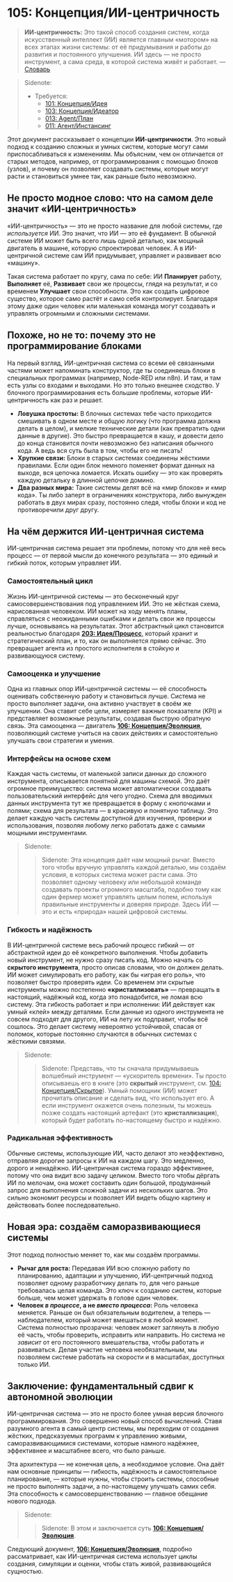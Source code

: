 # 105: Концепция/ИИ-центричность

> **ИИ-центричность:** Это такой способ создания систем, когда искусственный интеллект (ИИ) является главным «мотором» на всех этапах жизни системы: от её придумывания и работы до развития и постоянного улучшения. ИИ здесь — не просто инструмент, а сама среда, в которой система живёт и работает. — [Словарь](./000_glossary.md)

> Sidenote:
>
> - Требуется:
>   - [101: Концепция/Идея](./101_concept_idea.md)
>   - [103: Концепция/Идеатор](./103_concept_ideator.md)
>   - [013: Agent/План](./013_agent_plan.md)
>   - [011: Агент/Инстансинг](./011_agent_instancing.md)

Этот документ рассказывает о концепции **ИИ-центричности**. Это новый подход к созданию сложных и умных систем, которые могут сами приспосабливаться к изменениям. Мы объясним, чем он отличается от старых методов, например, от программирования с помощью блоков (узлов), и почему он позволяет создавать системы, которые могут расти и становиться умнее так, как раньше было невозможно.

## Не просто модное слово: что на самом деле значит «ИИ-центричность»

«ИИ-центричность» — это не просто название для любой системы, где _используется_ ИИ. Это значит, что ИИ — это её фундамент. В обычной системе ИИ может быть всего лишь одной деталью, как мощный двигатель в машине, которую спроектировал человек. А в ИИ-центричной системе сам ИИ придумывает, управляет и развивает всю «машину».

Такая система работает по кругу, сама по себе: ИИ **Планирует** работу, **Выполняет** её, **Развивает** свои же процессы, глядя на результат, и со временем **Улучшает** свои способности. Это как создать цифровое существо, которое само растёт и само себя контролирует. Благодаря этому даже один человек или маленькая команда могут создавать и управлять огромными и сложными системами.

## Похоже, но не то: почему это не программирование блоками

На первый взгляд, ИИ-центричная система со всеми её связанными частями может напоминать конструктор, где ты соединяешь блоки в специальных программах (например, Node-RED или n8n). И там, и там есть узлы со входами и выходами. Но это только внешнее сходство. У блочного программирования есть большие проблемы, которые ИИ-центричность как раз и решает.

- **Ловушка простоты:** В блочных системах тебе часто приходится смешивать в одном месте и общую логику (что программа должна делать в целом), и мелкие технические детали (как превратить одни данные в другие). Это быстро превращается в кашу, и довести дело до конца становится почти невозможно без написания обычного кода. А ведь вся суть была в том, чтобы его не писать!
- **Хрупкие связи:** Блоки в старых системах соединены жёсткими правилами. Если один блок немного поменяет формат данных на выходе, вся цепочка ломается. Искать ошибку — это как проверять каждую детальку в длинной цепочке домино.
- **Два разных мира:** Такие системы делят всё на «мир блоков» и «мир кода». Ты либо заперт в ограничениях конструктора, либо вынужден работать в двух мирах сразу, постоянно следя, чтобы блоки и код не противоречили друг другу.

## На чём держится ИИ-центричная система

ИИ-центричная система решает эти проблемы, потому что для неё весь процесс — от первой мысли до конечного результата — это единый и гибкий поток, которым управляет ИИ.

### Самостоятельный цикл

Жизнь ИИ-центричной системы — это бесконечный круг самосовершенствования под управлением ИИ. Это не жёсткая схема, нарисованная человеком. ИИ может на ходу менять планы, справляться с неожиданными ошибками и делать свои же процессы лучше, основываясь на результатах. Этот абстрактный цикл становится реальностью благодаря **[203: Идея/Процесс](./203_idea_process.md)**, который хранит и стратегический план, и то, как он выполняется прямо сейчас. Это превращает агента из простого исполнителя в стойкую и развивающуюся систему.

### Самооценка и улучшение

Одна из главных опор ИИ-центричной системы — её способность оценивать собственную работу и становиться лучше. Система не просто выполняет задачи, она активно участвует в своём же улучшении. Она ставит себе цели, измеряет важные показатели (KPI) и представляет возможные результаты, создавая быструю обратную связь. Эта самооценка — двигатель **[106: Концепция/Эволюция](./106_concept_evolution.md)**, позволяющий системе учиться на своих действиях и самостоятельно улучшать свои стратегии и умения.

### Интерфейсы на основе схем

Каждая часть системы, от маленькой записи данных до сложного инструмента, описывается понятной для машины схемой. Это даёт огромное преимущество: система может автоматически создавать пользовательский интерфейс для чего угодно. Схема для вводимых данных инструмента тут же превращается в форму с кнопочками и полями; схема для результата — в красивую и понятную таблицу. Это делает каждую часть системы доступной для изучения, проверки и использования, позволяя любому легко работать даже с самыми мощными инструментами.

> Sidenote:
>
> > Sidenote: Эта концепция даёт нам мощный рычаг. Вместо того чтобы вручную управлять каждой деталью, мы создаём условия, в которых система может расти сама. Это позволяет одному человеку или небольшой команде создавать проекты огромного масштаба, подобно тому как один фермер может управлять целым полем, используя правильные инструменты и доверяя природе. Здесь ИИ — это и есть «природа» нашей цифровой системы.

### Гибкость и надёжность

В ИИ-центричной системе весь рабочий процесс гибкий — от абстрактной идеи до её конкретного выполнения. Чтобы добавить новый инструмент, не нужно сразу писать код. Можно начать со **скрытого инструмента**, просто описав словами, что он должен делать. ИИ может симулировать его работу, как бы «играя его роль», что позволяет быстро проверять идеи. Со временем эти скрытые инструменты можно постепенно **«кристаллизовать»** — превращать в настоящий, надёжный код, когда это понадобится, не ломая всю систему. Эта гибкость работает и при исполнении: ИИ действует как умный «клей» между деталями. Если данные из одного инструмента не совсем подходят для другого, ИИ на лету их подправит, чтобы всё сошлось. Это делает систему невероятно устойчивой, спасая от поломок, которые постоянно случаются в обычных системах с жёсткими связями.

> Sidenote:
>
> > Sidenote: Представь, что ты сначала придумываешь волшебный инструмент — «ускоритель времени». Ты просто описываешь его в книге (это **скрытый** инструмент, см. [104: Концепция/Скрытое](./104_concept_latent.md)). Умный помощник (ИИ) может прочитать описание и сделать вид, что использует его. А если инструмент окажется очень полезным, ты можешь позже создать настоящий артефакт (это **кристаллизация**), который будет работать по-настоящему быстро и надёжно.

### Радикальная эффективность

Обычные системы, использующие ИИ, часто делают это неэффективно, отправляя дорогие запросы к ИИ на каждом шагу. Это медленно, дорого и ненадёжно. ИИ-центричная система гораздо эффективнее, потому что она видит всю задачу целиком. Вместо того чтобы дёргать ИИ по мелочам, она может составить один большой, продуманный запрос для выполнения сложной задачи из нескольких шагов. Это сильно экономит ресурсы и позволяет ИИ видеть общую картину и действовать более последовательно.

## Новая эра: создаём саморазвивающиеся системы

Этот подход полностью меняет то, как мы создаём программы.

- **Рычаг для роста:** Передавая ИИ всю сложную работу по планированию, адаптации и улучшению, ИИ-центричный подход позволяет одному разработчику делать то, для чего раньше требовалась целая команда. Это ключ к созданию систем, которые больше, чем может удержать в голове один человек.
- **Человек _в процессе_, а не _вместо процесса_:** Роль человека меняется. Раньше он был обязательным водителем, а теперь — наблюдателем, который может вмешаться в любой момент. Система полностью прозрачна: человек _может_ заглянуть в любую её часть, чтобы проверить, исправить или направить. Но система не _зависит_ от его постоянного вмешательства, чтобы работать и развиваться. Делая участие человека необязательным, мы позволяем системе работать на скорости и в масштабах, доступных только ИИ.

## Заключение: фундаментальный сдвиг к автономной эволюции

ИИ-центричная система — это не просто более умная версия блочного программирования. Это совершенно новый способ вычислений. Ставя разумного агента в самый центр системы, мы переходим от создания жёстких, предсказуемых программ к управлению живыми, саморазвивающимися системами, которые намного надёжнее, эффективнее и масштабнее всего, что было раньше.

Эта архитектура — не конечная цель, а необходимое условие. Она даёт нам основные принципы — гибкость, надёжность и самостоятельное планирование, — которые нужны, чтобы строить системы, способные не просто выполнять задачи, а по-настоящему улучшать самих себя. Эта способность к самосовершенствованию — главное обещание нового подхода.

> Sidenote:
>
> > Sidenote: В этом и заключается суть **[106: Концепция/Эволюция](./106_concept_evolution.md)**.

Следующий документ, **[106: Концепция/Эволюция](./106_concept_evolution.md)**, подробно рассматривает, как ИИ-центричная система использует циклы создания, симуляции и оценки, чтобы стать живой, развивающейся сущностью.
